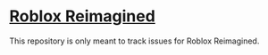 # [Roblox Reimagined](https://userstyles.world/style/11872)
This repository is only meant to track issues for Roblox Reimagined.
